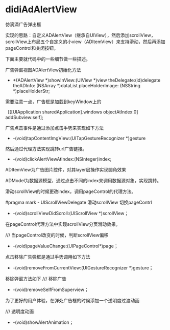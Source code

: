 # didiAdAlertView
仿滴滴广告弹出框



实现的思路：自定义ADAlertView（继承自UIView），然后添加scrollView，scrollView上布局五个自定义的小view（ADItemView）来支持滑动，然后再添加pageControl和关闭按钮。


下面主要就代码中的一些细节做一些描述。 

广告弹窗视图ADAlertView初始化方法

+ +(ADAlertView *)showInView:(UIView *)view theDelegate:(id)delegate theADInfo: (NSArray *)dataList placeHolderImage: (NSString *)placeHolderStr;

需要注意一点，广告框是加载到keyWindow上的

    [[[UIApplication sharedApplication].windows objectAtIndex:0] addSubview:self];

广告点击事件是通过添加点击手势来实现如下方法

- -(void)tapContentImgView:(UITapGestureRecognizer *)gesture


然后通过代理方法实现跳转url广告链接。

- -(void)clickAlertViewAtIndex:(NSInteger)index;

ADItemView为广告图片控件，对其layer层操作实现圆角效果

ADModel为数据源模型，通过点击不同的index来调用数据源对象，实现跳转。

滑动scrollView的时候更改index，调用pageControl的代理方法。

   #pragma mark - UIScrollViewDelegate  滑动scrollView 切换pageContrl

- -(void)scrollViewDidScroll:(UIScrollView *)scrollView；

在pageControl代理方法中实现scrollView分页滑动效果。

/// 当pageControl改变的时候，判断scrollView偏移

- -(void)pageValueChange:(UIPageControl*)page；


点击移除广告弹框是通过手势调用如下方法

-  -(void)removeFromCurrentView:(UIGestureRecognizer *)gesture；


移除弹窗方法如下
/// 移除广告
- -(void)removeSelfFromSuperview；


为了更好的用户体验，在弹处广告框的时候添加一个透明度过渡动画

/// 透明度动画
-  -(void)showAlertAnimation；

